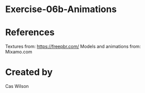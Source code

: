 # Exercise-06b-Animations

# References

Textures from: https://freepbr.com/
Models and animations from: Mixamo.com

# Created by 
Cas Wilson
